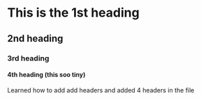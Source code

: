 # This is the 1st heading
## 2nd heading
### 3rd heading 
#### 4th heading (this soo tiny)
Learned how to add add headers and added 4 headers in the file
